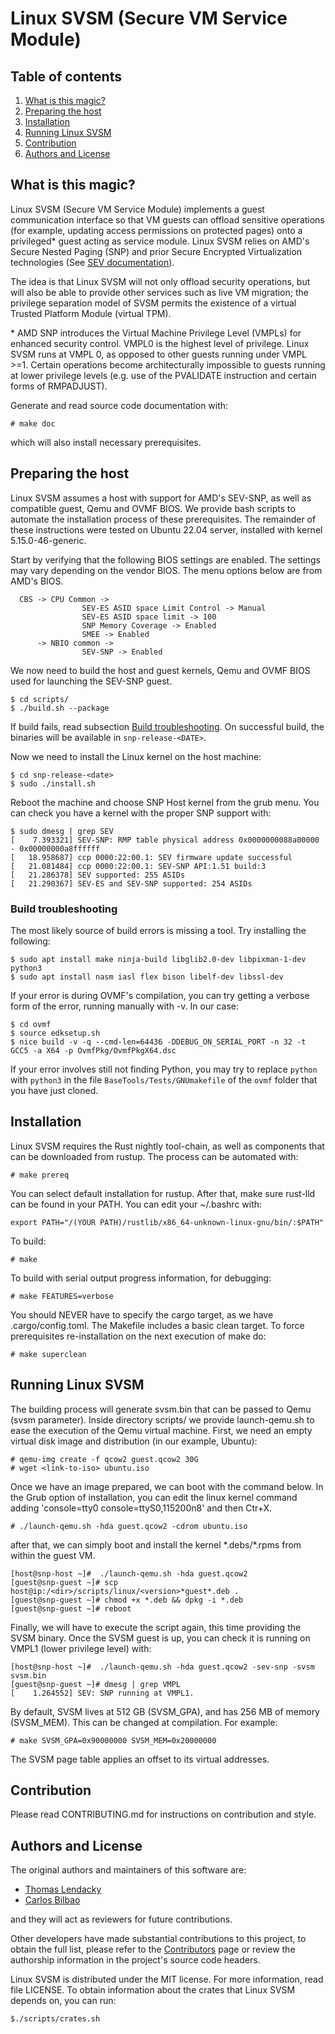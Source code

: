 # Linux SVSM (Secure VM Service Module)

## Table of contents

1. [What is this magic?](#introduction)
2. [Preparing the host](#host)
3. [Installation](#install)
4. [Running Linux SVSM](#run)
5. [Contribution](#contribute)
6. [Authors and License](#authors)

## What is this magic? <a name="introduction"></a>

Linux SVSM (Secure VM Service Module) implements a guest communication
interface so that VM guests can offload sensitive operations (for example,
updating access permissions on protected pages) onto a privileged\* guest
acting as service module. Linux SVSM relies on AMD's Secure Nested Paging
(SNP) and prior Secure Encrypted Virtualization technologies (See
[SEV documentation](https://developer.amd.com/sev/)).

The idea is that Linux SVSM will not only offload security operations,
but will also be able to provide other services such as live VM migration;
the privilege separation model of SVSM permits the existence of a virtual
Trusted Platform Module (virtual TPM).

\* AMD SNP introduces the Virtual Machine Privilege Level (VMPLs) for
enhanced security control. VMPL0 is the highest level of privilege.
Linux SVSM runs at VMPL 0, as opposed to other guests running under
VMPL >=1. Certain operations become architecturally impossible to guests
running at lower privilege levels (e.g. use of the PVALIDATE instruction
and certain forms of RMPADJUST).

Generate and read source code documentation with:

```
# make doc
```

which will also install necessary prerequisites.

## Preparing the host <a name="host"></a>

Linux SVSM assumes a host with support for AMD's SEV-SNP, as well as
compatible guest, Qemu and OVMF BIOS. We provide bash scripts to automate
the installation process of these prerequisites. The remainder of these
instructions were tested on Ubuntu 22.04 server, installed with kernel
5.15.0-46-generic.

Start by verifying that the following BIOS settings are enabled. The
settings may vary depending on the vendor BIOS. The menu options below are
from AMD's BIOS.

```
  CBS -> CPU Common ->
                SEV-ES ASID space Limit Control -> Manual
                SEV-ES ASID space limit -> 100
                SNP Memory Coverage -> Enabled
                SMEE -> Enabled
      -> NBIO common ->
                SEV-SNP -> Enabled
```

We now need to build the host and guest kernels, Qemu and OVMF BIOS used for
launching the SEV-SNP guest.

```
$ cd scripts/
$ ./build.sh --package
```

If build fails, read subsection [Build troubleshooting](#trouble-build). On
successful build, the binaries will be available in `snp-release-<DATE>`.

Now we need to install the Linux kernel on the host machine:

```
$ cd snp-release-<date>
$ sudo ./install.sh
```

Reboot the machine and choose SNP Host kernel from the grub menu. You can
check you have a kernel with the proper SNP support with:

```
$ sudo dmesg | grep SEV
[    7.393321] SEV-SNP: RMP table physical address 0x0000000088a00000 - 0x00000000a8ffffff
[   18.958687] ccp 0000:22:00.1: SEV firmware update successful
[   21.081484] ccp 0000:22:00.1: SEV-SNP API:1.51 build:3
[   21.286378] SEV supported: 255 ASIDs
[   21.290367] SEV-ES and SEV-SNP supported: 254 ASIDs
```

### Build troubleshooting <a name="trouble-build"></a>

The most likely source of build errors is missing a tool. Try installing
the following:

```
$ sudo apt install make ninja-build libglib2.0-dev libpixman-1-dev python3
$ sudo apt install nasm iasl flex bison libelf-dev libssl-dev
```

If your error is during OVMF's compilation, you can try getting a verbose
form of the error, running manually with -v. In our case:

```
$ cd ovmf
$ source edksetup.sh
$ nice build -v -q --cmd-len=64436 -DDEBUG_ON_SERIAL_PORT -n 32 -t GCC5 -a X64 -p OvmfPkg/OvmfPkgX64.dsc
```

If your error involves still not finding Python, you may try to replace `python`
with `python3` in the file `BaseTools/Tests/GNUmakefile` of the `ovmf` folder
that you have just cloned.

## Installation <a name="install"></a>

Linux SVSM requires the Rust nightly tool-chain, as well as components that
can be downloaded from rustup. The process can be automated with:

```
# make prereq
```

You can select default installation for rustup. After that, make sure rust-lld
can be found in your PATH. You can edit your ~/.bashrc with:

```
export PATH="/(YOUR PATH)/rustlib/x86_64-unknown-linux-gnu/bin/:$PATH"
```

To build:

```
# make
```

To build with serial output progress information, for debugging:

```
# make FEATURES=verbose
```

You should NEVER have to specify the cargo target, as we have
.cargo/config.toml. The Makefile includes a basic clean target. To
force prerequisites re-installation on the next execution of make do:

```
# make superclean
```

## Running Linux SVSM <a name="run"></a>

The building process will generate svsm.bin that can be passed to Qemu (svsm
parameter). Inside directory scripts/ we provide launch-qemu.sh to ease the
execution of the Qemu virtual machine. First, we need an empty virtual disk
image and distribution (in our example, Ubuntu):

```
# qemu-img create -f qcow2 guest.qcow2 30G
# wget <link-to-iso> ubuntu.iso
```

Once we have an image prepared, we can boot with the command below. In the
Grub option of installation, you can edit the linux kernel command adding
'console=tty0 console=ttyS0,115200n8' and then Ctr+X.

```
# ./launch-qemu.sh -hda guest.qcow2 -cdrom ubuntu.iso
```

after that, we can simply boot and install the kernel \*.debs/\*.rpms from
within the guest VM.

```
[host@snp-host ~]#  ./launch-qemu.sh -hda guest.qcow2
[guest@snp-guest ~]# scp host@ip:/<dir>/scripts/linux/<version>*guest*.deb .
[guest@snp-guest ~]# chmod +x *.deb && dpkg -i *.deb
[guest@snp-guest ~]# reboot
```

Finally, we will have to execute the script again, this time providing the
SVSM binary. Once the SVSM guest is up, you can check it is running on
VMPL1 (lower privilege level) with:

```
[host@snp-host ~]#  ./launch-qemu.sh -hda guest.qcow2 -sev-snp -svsm svsm.bin
[guest@snp-guest ~]# dmesg | grep VMPL
[    1.264552] SEV: SNP running at VMPL1.
```

By default, SVSM lives at 512 GB (SVSM\_GPA), and has 256 MB of memory
(SVSM\_MEM). This can be changed at compilation. For example:

```
# make SVSM_GPA=0x90000000 SVSM_MEM=0x20000000
```

The SVSM page table applies an offset to its virtual addresses.

## Contribution <a name="contribute"></a>

Please read CONTRIBUTING.md for instructions on contribution and style.

## Authors and License <a name="authors"></a>

The original authors and maintainers of this software are:

- [Thomas Lendacky](https://github.com/tlendacky)
- [Carlos Bilbao](https://github.com/Zildj1an)

and they will act as reviewers for future contributions.

Other developers have made substantial contributions to this project, to
obtain the full list, please refer to the [Contributors](https://github.com/AMDESE/linux-svsm/graphs/contributors)
page or review the authorship information in the project's source code
headers.

Linux SVSM is distributed under the MIT license. For more information, read
file LICENSE. To obtain information about the crates that Linux SVSM
depends on, you can run:

```
$./scripts/crates.sh
```
